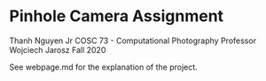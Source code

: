 # Pinhole Camera Assignment

Thanh Nguyen Jr
COSC 73 - Computational Photography
Professor Wojciech Jarosz
Fall 2020

See webpage.md for the explanation of the project.
